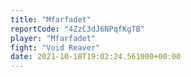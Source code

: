 ```yaml
---
title: "Mfarfadet"
reportCode: "4ZzC3dJ6NPqfKgTB"
player: "Mfarfadet"
fight: "Void Reaver"
date: 2021-10-18T19:02:24.561000+00:00
---
```

